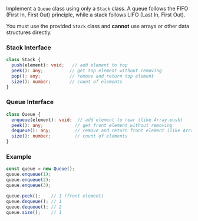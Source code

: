 Implement a `Queue` class using only a `Stack` class. A queue follows the FIFO (First In, First Out) principle, while a stack follows LIFO (Last In, First Out).

You must use the provided `Stack` class and **cannot** use arrays or other data structures directly.

### Stack Interface

```ts
class Stack {
  push(element): void;   // add element to top
  peek(): any;          // get top element without removing
  pop(): any;           // remove and return top element
  size(): number;       // count of elements
}
```

### Queue Interface

```ts
class Queue {
  enqueue(element): void;  // add element to rear (like Array.push)
  peek(): any;            // get front element without removing
  dequeue(): any;         // remove and return front element (like Array.shift)
  size(): number;         // count of elements
}
```

### Example

```ts
const queue = new Queue();
queue.enqueue(1);
queue.enqueue(2);
queue.enqueue(3);

queue.peek();    // 1 (front element)
queue.dequeue(); // 1
queue.dequeue(); // 2
queue.size();    // 1
```
